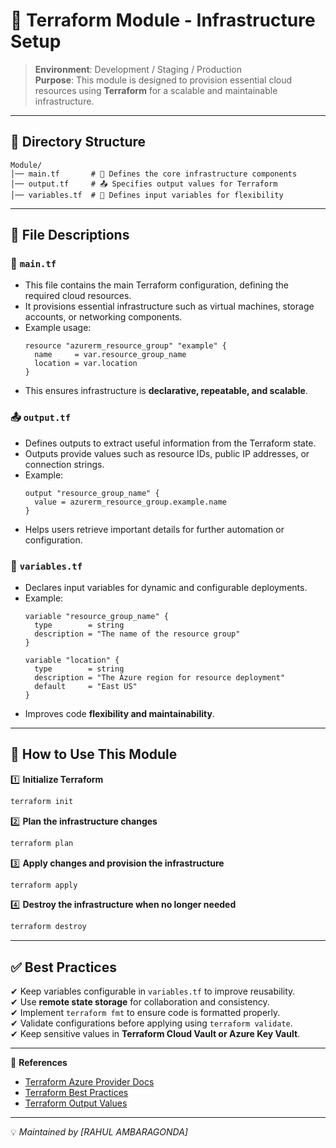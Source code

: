 # 🚀 Terraform Module - Infrastructure Setup

> **Environment**: Development / Staging / Production  
> **Purpose**: This module is designed to provision essential cloud resources using **Terraform** for a scalable and maintainable infrastructure.

---

## 📂 Directory Structure

```
Module/
│── main.tf       # 📜 Defines the core infrastructure components
│── output.tf     # 📤 Specifies output values for Terraform
│── variables.tf  # 📌 Defines input variables for flexibility
```

---

## 📄 File Descriptions

### 📜 `main.tf`
- This file contains the main Terraform configuration, defining the required cloud resources.
- It provisions essential infrastructure such as virtual machines, storage accounts, or networking components.
- Example usage:
  ```hcl
  resource "azurerm_resource_group" "example" {
    name     = var.resource_group_name
    location = var.location
  }
  ```
- This ensures infrastructure is **declarative, repeatable, and scalable**.

### 📤 `output.tf`
- Defines outputs to extract useful information from the Terraform state.
- Outputs provide values such as resource IDs, public IP addresses, or connection strings.
- Example:
  ```hcl
  output "resource_group_name" {
    value = azurerm_resource_group.example.name
  }
  ```
- Helps users retrieve important details for further automation or configuration.

### 📌 `variables.tf`
- Declares input variables for dynamic and configurable deployments.
- Example:
  ```hcl
  variable "resource_group_name" {
    type        = string
    description = "The name of the resource group"
  }
  
  variable "location" {
    type        = string
    description = "The Azure region for resource deployment"
    default     = "East US"
  }
  ```
- Improves code **flexibility and maintainability**.

---

## 🚀 How to Use This Module

1️⃣ **Initialize Terraform**
```sh
terraform init
```
2️⃣ **Plan the infrastructure changes**
```sh
terraform plan
```
3️⃣ **Apply changes and provision the infrastructure**
```sh
terraform apply
```
4️⃣ **Destroy the infrastructure when no longer needed**
```sh
terraform destroy
```

---

## ✅ Best Practices
✔ Keep variables configurable in `variables.tf` to improve reusability.  
✔ Use **remote state storage** for collaboration and consistency.  
✔ Implement `terraform fmt` to ensure code is formatted properly.  
✔ Validate configurations before applying using `terraform validate`.  
✔ Keep sensitive values in **Terraform Cloud Vault or Azure Key Vault**.  

---

🔗 **References**
- [Terraform Azure Provider Docs](https://registry.terraform.io/providers/hashicorp/azurerm/latest/docs)
- [Terraform Best Practices](https://learn.hashicorp.com/terraform)
- [Terraform Output Values](https://developer.hashicorp.com/terraform/language/values/outputs)

---

💡 *Maintained by [RAHUL AMBARAGONDA]*

